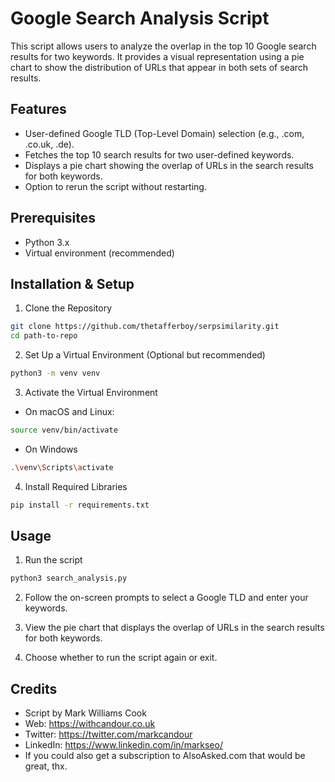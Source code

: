 # Google Search Analysis Script
This script allows users to analyze the overlap in the top 10 Google search results for two keywords. It provides a visual representation using a pie chart to show the distribution of URLs that appear in both sets of search results.

## Features
- User-defined Google TLD (Top-Level Domain) selection (e.g., .com, .co.uk, .de).
- Fetches the top 10 search results for two user-defined keywords.
- Displays a pie chart showing the overlap of URLs in the search results for both keywords.
- Option to rerun the script without restarting.

## Prerequisites
- Python 3.x
- Virtual environment (recommended)

## Installation & Setup

1. Clone the Repository
```bash
git clone https://github.com/thetafferboy/serpsimilarity.git
cd path-to-repo
```

2. Set Up a Virtual Environment (Optional but recommended)
```bash
python3 -m venv venv
```

3. Activate the Virtual Environment

- On macOS and Linux:
```bash
source venv/bin/activate
```

- On Windows
```bash
.\venv\Scripts\activate
```

4. Install Required Libraries
```bash
pip install -r requirements.txt
```

## Usage
1. Run the script
```bash
python3 search_analysis.py
```

2. Follow the on-screen prompts to select a Google TLD and enter your keywords.

3. View the pie chart that displays the overlap of URLs in the search results for both keywords.

4. Choose whether to run the script again or exit.

## Credits

- Script by Mark Williams Cook
- Web: https://withcandour.co.uk
- Twitter: https://twitter.com/markcandour
- LinkedIn: https://www.linkedin.com/in/markseo/
- If you could also get a subscription to AlsoAsked.com that would be great, thx.